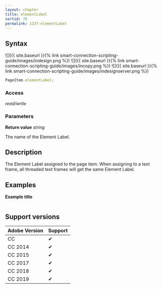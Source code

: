 ```yaml
---
layout: chapter
title: elementLabel
sortid: 76
permalink: 1237-elementLabel
---
```

## Syntax

![]({{ site.baseurl }}{% link smart-connection-scripting-guide/images/indesign.png %}) ![]({{ site.baseurl }}{% link smart-connection-scripting-guide/images/incopy.png %}) ![]({{ site.baseurl }}{% link smart-connection-scripting-guide/images/indesignserver.png %})
```javascript
PageItem.elementLabel;
```

### Access

*read/write*

### Parameters

**Return value** *string*

The name of the Element Label.

## Description

The Element Label assigned to the page item. When assigning to
a text frame, all threaded text frames will get the same Element
Label.

## Examples

**Example title**

```javascript
```

## Support versions

| Adobe Version | Support |
|---------------|---------|
| CC            | ✔       |
| CC 2014       | ✔       |
| CC 2015       | ✔       |
| CC 2017       | ✔       |
| CC 2018       | ✔       |
| CC 2019       | ✔       |